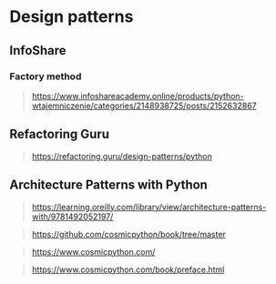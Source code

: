 # Design patterns

## InfoShare

### Factory method

> https://www.infoshareacademy.online/products/python-wtajemniczenie/categories/2148938725/posts/2152632867

## Refactoring Guru

> https://refactoring.guru/design-patterns/python

## Architecture Patterns with Python

> https://learning.oreilly.com/library/view/architecture-patterns-with/9781492052197/

> https://github.com/cosmicpython/book/tree/master

> https://www.cosmicpython.com/

> https://www.cosmicpython.com/book/preface.html
